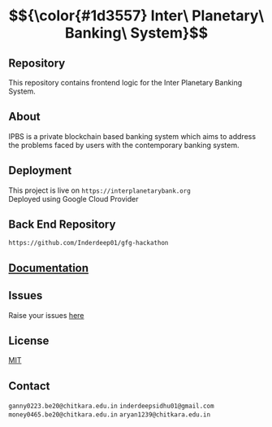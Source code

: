 # $${\color{#1d3557} Inter\ Planetary\ Banking\ System}$$
## Repository
This repository contains frontend logic for the Inter Planetary Banking System.
## About
IPBS is a private blockchain based banking system which aims to address the problems faced by users with the contemporary banking system.
## Deployment
This project is live on ```https://interplanetarybank.org ```  
Deployed using Google Cloud Provider
## Back End Repository
```https://github.com/Inderdeep01/gfg-hackathon ```
## [Documentation](https://drive.google.com/file/d/1NU6tDO8wt13Df4LzTCECvcHy-T5uAyJa/view?usp=sharing)
## Issues
Raise your issues [here](https://github.com/Inderdeep01/gfg-hackathon/issues)
## License
[MIT](https://choosealicense.com/licenses/mit/)
## Contact
```ganny0223.be20@chitkara.edu.in``` ```inderdeepsidhu01@gmail.com```
```money0465.be20@chitkara.edu.in``` ```aryan1239@chitkara.edu.in```
